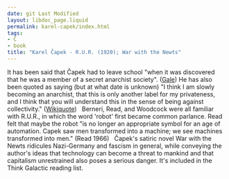 ```yaml
---
date: git Last Modified
layout: libdoc_page.liquid
permalink: karel-capek/index.html
tags:
- C
- book
title: "Karel Čapek - R.U.R. (1920); War with the Newts"
---
```


It has been said that Čapek had to leave school "when it  was discovered that he was a member of a secret anarchist society". (<a href="http://www.highbeam.com/doc/1G2-2507200096.html">Gale</a>)  He has also been quoted as saying (but at what date is unknown) "I think I am  slowly becoming an anarchist, that this is only another label for my privateness,  and I think that you will understand this in the sense of being against  collectivity." (<a href="https://en.wikiquote.org/wiki/Karel_Čapek">Wikiquote</a>)
 
Berneri, Read, and Woodcock were all familiar with  R.U.R., in which the word 'robot' first became common parlance. Read felt that  maybe the robot "is no longer an appropriate symbol for an age of automation.  Capek saw men transformed into a machine; we see machines transformed into men."  (Read 1966)
 
Čapek's satiric novel War with the Newts ridicules  Nazi-Germany and fascism in general, while conveying the author's ideas that  technology can become a threat to mankind and that capitalism unrestrained also  poses a serious danger. It's included in the Think Galactic reading list.